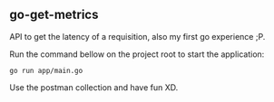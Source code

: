 ## go-get-metrics

API to get the latency of a requisition, also my first go experience ;P.

Run the command bellow on the project root to start the application:
```
go run app/main.go
```

Use the postman collection and have fun XD.